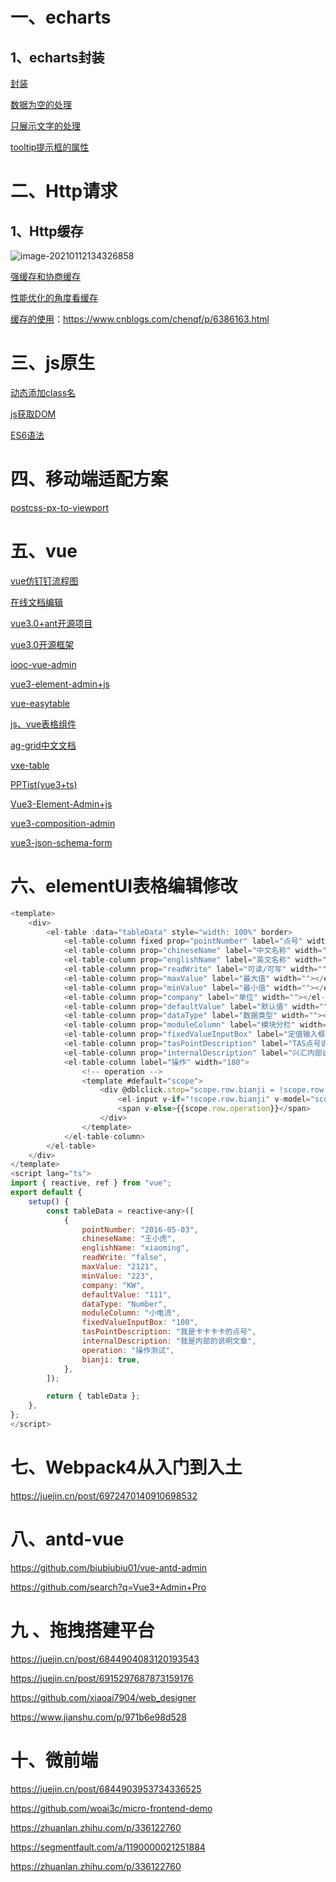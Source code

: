 # 一、echarts

## 1、echarts封装

[封装](https://juejin.cn/post/6844904121598738446)

[数据为空的处理](https://blog.csdn.net/qq_33601443/article/details/105197137)

[只展示文字的处理](https://blog.csdn.net/weixin_42995083/article/details/107362984)

[tooltip提示框的属性](https://blog.csdn.net/qq_34664239/article/details/100076028)









# 二、Http请求

## 1、Http缓存

![image-20210112134326858](https://gitee.com/Green_chicken/picture/raw/master/img/20210118210822.png)

[强缓存和协商缓存](https://segmentfault.com/a/1190000008956069)

[性能优化的角度看缓存](https://github.com/amandakelake/blog/issues/43)

[缓存的使用](https://www.cnblogs.com/chenqf/p/6386163.html)：https://www.cnblogs.com/chenqf/p/6386163.html



# 三、js原生

[动态添加class名](https://blog.csdn.net/guoyinshuai/article/details/88556407)

[js获取DOM](https://www.jianshu.com/p/6fefda57b51f)

[ES6语法](https://juejin.cn/post/6960868793140641799)



# 四、移动端适配方案

[postcss-px-to-viewport](https://juejin.cn/post/6894500068313808909)

# 五、vue

[vue仿钉钉流程图](https://gitee.com/xiaoyaoluntian/imitating-dingding-flow-chart/tree/comdemo/#%E8%BF%99%E6%98%AF%E6%89%80%E6%9C%89demo%E7%9A%84%E9%9B%86%E5%90%88-%E5%8D%95%E7%8B%AC%E7%BB%84%E4%BB%B6%E8%AF%B7%E7%9C%8B%E5%88%86%E6%94%AF)

[在线文档编辑](https://gitee.com/mose-x/wps-view-vue#https://ljserver.cn/wpsonline)

[vue3.0+ant开源项目](https://github.com/CigoZim/cigoadmin-vue3.0)

[vue3.0开源框架](https://github.com/chuzhixin/vue-admin-beautiful)

[iooc-vue-admin](https://github.com/MyJacking/iooc-vue-admin)

[vue3-element-admin+js](https://github.com/Rudeus3Greyrat/vue3-element-admin)

[vue-easytable](http://doc.huangsw.com/vue-easytable/#/zh/doc/intro)

[js、vue表格组件](https://blog.csdn.net/abc26296/article/details/91045967)

[ag-grid中文文档](http://www.itxst.com/ag-grid/tutorial.html)

[vxe-table](https://xuliangzhan_admin.gitee.io/vxe-table/#/table/start/install)

[PPTist(vue3+ts)](https://github.com/pipipi-pikachu/PPTist)

[Vue3-Element-Admin+js](https://github.com/JaxsonWang/Vue3-Element-Admin)

[vue3-composition-admin](https://github.com/rcyj-FED/vue3-composition-admin)

[vue3-json-schema-form](https://github.com/cwy007/vue3-json-schema-form)





# 六、elementUI表格编辑修改

```javascript
<template>
    <div>
        <el-table :data="tableData" style="width: 100%" border>
            <el-table-column fixed prop="pointNumber" label="点号" width=""></el-table-column>
            <el-table-column prop="chineseName" label="中文名称" width=""></el-table-column>
            <el-table-column prop="englishName" label="英文名称" width=""></el-table-column>
            <el-table-column prop="readWrite" label="可读/可写" width=""></el-table-column>
            <el-table-column prop="maxValue" label="最大值" width=""></el-table-column>
            <el-table-column prop="minValue" label="最小值" width=""></el-table-column>
            <el-table-column prop="company" label="单位" width=""></el-table-column>
            <el-table-column prop="defaultValue" label="默认值" width=""></el-table-column>
            <el-table-column prop="dataType" label="数据类型" width=""></el-table-column>
            <el-table-column prop="moduleColumn" label="模块分栏" width=""></el-table-column>
            <el-table-column prop="fixedValueInputBox" label="定值输入框" width=""></el-table-column>
            <el-table-column prop="tasPointDescription" label="TAS点号说明" width=""></el-table-column>
            <el-table-column prop="internalDescription" label="兴汇内部说明" width="180"></el-table-column>
            <el-table-column label="操作" width="180">
                <!-- operation -->
                <template #default="scope">
                    <div @dblclick.stop="scope.row.bianji = !scope.row.bianji">
                        <el-input v-if="!scope.row.bianji" v-model="scope.row.operation" size="mini" class="editRemarkInput"></el-input>
                        <span v-else>{{scope.row.operation}}</span>
                    </div>
                </template>
            </el-table-column>
        </el-table>
    </div>
</template>
<script lang="ts">
import { reactive, ref } from "vue";
export default {
    setup() {
        const tableData = reactive<any>([
            {
                pointNumber: "2016-05-03",
                chineseName: "王小虎",
                englishName: "xiaoming",
                readWrite: "false",
                maxValue: "2121",
                minValue: "223",
                company: "KW",
                defaultValue: "111",
                dataType: "Number",
                moduleColumn: "小电流",
                fixedValueInputBox: "100",
                tasPointDescription: "我是卡卡卡卡的点号",
                internalDescription: "我是内部的说明文章",
                operation: "操作测试",
                bianji: true,
            },
        ]);

        return { tableData };
    },
};
</script>
```

# 七、Webpack4从入门到入土

https://juejin.cn/post/6972470140910698532





# 八、antd-vue

https://github.com/biubiubiu01/vue-antd-admin

https://github.com/search?q=Vue3+Admin+Pro

# 九 、拖拽搭建平台

https://juejin.cn/post/6844904083120193543

https://juejin.cn/post/6915297687873159176

https://github.com/xiaoai7904/web_designer

https://www.jianshu.com/p/971b6e98d528

# 十、微前端

https://juejin.cn/post/6844903953734336525

https://github.com/woai3c/micro-frontend-demo

https://zhuanlan.zhihu.com/p/336122760

https://segmentfault.com/a/1190000021251884

https://zhuanlan.zhihu.com/p/336122760

